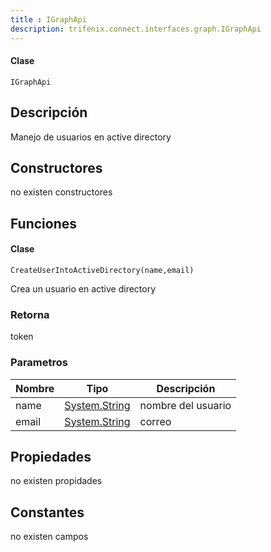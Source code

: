 ```yaml
---
title : IGraphApi
description: trifenix.connect.interfaces.graph.IGraphApi
---
```




<CodeBlock slots = 'heading, code' repeat = '1' languages = 'C#' />

#### Clase
```
IGraphApi
```

## Descripción
Manejo de usuarios en active directory
## Constructores

no existen constructores


## Funciones


<CodeBlock slots = 'heading, code' repeat = '1' languages = 'C#' />

#### Clase
```
CreateUserIntoActiveDirectory(name,email)
```


Crea un usuario en active directory
### Retorna
token
### Parametros
| Nombre | Tipo | Descripción |
| ------ | ---- | ----------- |
| name | [System.String](http://msdn.microsoft.com/query/dev14.query?appId=Dev14IDEF1&l=EN-US&k=k:System.String 'System.String') | nombre del usuario |
| email | [System.String](http://msdn.microsoft.com/query/dev14.query?appId=Dev14IDEF1&l=EN-US&k=k:System.String 'System.String') | correo |
## Propiedades

no existen propidades

## Constantes
no existen campos

